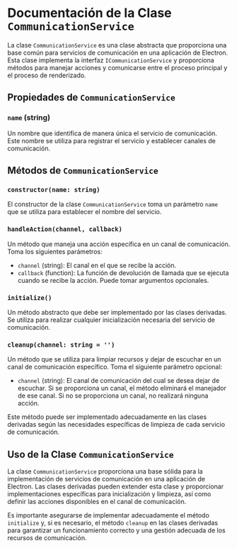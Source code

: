 # Documentación de la Clase `CommunicationService`

La clase `CommunicationService` es una clase abstracta que proporciona una base común para servicios de comunicación en una aplicación de Electron. Esta clase implementa la interfaz `ICommunicationService` y proporciona métodos para manejar acciones y comunicarse entre el proceso principal y el proceso de renderizado.

## Propiedades de `CommunicationService`

### `name` (string)

Un nombre que identifica de manera única el servicio de comunicación. Este nombre se utiliza para registrar el servicio y establecer canales de comunicación.

## Métodos de `CommunicationService`

### `constructor(name: string)`

El constructor de la clase `CommunicationService` toma un parámetro `name` que se utiliza para establecer el nombre del servicio.

### `handleAction(channel, callback)`

Un método que maneja una acción específica en un canal de comunicación. Toma los siguientes parámetros:

- `channel` (string): El canal en el que se recibe la acción.
- `callback` (function): La función de devolución de llamada que se ejecuta cuando se recibe la acción. Puede tomar argumentos opcionales.

### `initialize()`

Un método abstracto que debe ser implementado por las clases derivadas. Se utiliza para realizar cualquier inicialización necesaria del servicio de comunicación.

### `cleanup(channel: string = '')`

Un método que se utiliza para limpiar recursos y dejar de escuchar en un canal de comunicación específico. Toma el siguiente parámetro opcional:

- `channel` (string): El canal de comunicación del cual se desea dejar de escuchar. Si se proporciona un canal, el método eliminará el manejador de ese canal. Si no se proporciona un canal, no realizará ninguna acción.

Este método puede ser implementado adecuadamente en las clases derivadas según las necesidades específicas de limpieza de cada servicio de comunicación.

## Uso de la Clase `CommunicationService`

La clase `CommunicationService` proporciona una base sólida para la implementación de servicios de comunicación en una aplicación de Electron. Las clases derivadas pueden extender esta clase y proporcionar implementaciones específicas para inicialización y limpieza, así como definir las acciones disponibles en el canal de comunicación.

Es importante asegurarse de implementar adecuadamente el método `initialize` y, si es necesario, el método `cleanup` en las clases derivadas para garantizar un funcionamiento correcto y una gestión adecuada de los recursos de comunicación.
